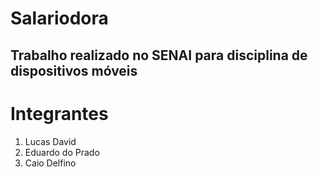 # Salariodora
## Trabalho realizado no SENAI para disciplina de dispositivos móveis 

# Integrantes
 1. Lucas David
 1. Eduardo do Prado
 1. Caio Delfino

